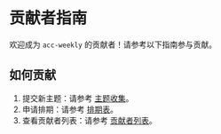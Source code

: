 # 贡献者指南

欢迎成为 `acc-weekly` 的贡献者！请参考以下指南参与贡献。

## 如何贡献
1. 提交新主题：请参考 [主题收集](../topics/README.md)。
2. 申请排期：请参考 [排期表](../schedule/README.md)。
3. 查看贡献者列表：请参考 [贡献者列表](./contributors-list.md)。